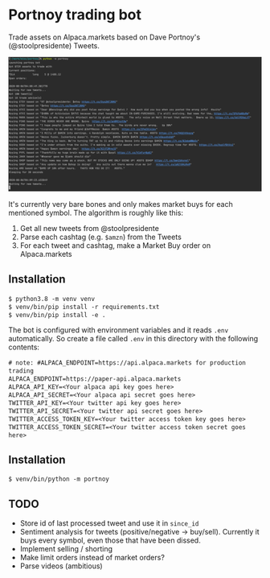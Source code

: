 # Portnoy trading bot
 
Trade assets on Alpaca.markets based on Dave Portnoy's (@stoolpresidente) Tweets.

![Bot in use](https://raw.githubusercontent.com/koirikivi/portnoy/master/assets/bot-in-use.png)

It's currently very bare bones and only makes market buys for each mentioned symbol.
The algorithm is roughly like this:

1. Get all new tweets from @stoolpresidente
2. Parse each cashtag (e.g. `$amzn`) from the Tweets
3. For each tweet and cashtag, make a Market Buy order on Alpaca.markets

## Installation

```shell script
$ python3.8 -m venv venv
$ venv/bin/pip install -r requirements.txt
$ venv/bin/pip install -e .
```

The bot is configured with environment variables and it reads `.env` automatically.
So create a file called `.env` in this directory with the following contents:

```
# note: #ALPACA_ENDPOINT=https://api.alpaca.markets for production trading
ALPACA_ENDPOINT=https://paper-api.alpaca.markets
ALPACA_API_KEY=<Your alpaca api key goes here>
ALPACA_API_SECRET=<Your alpaca api secret goes here>
TWITTER_API_KEY=<Your twitter api key goes here>
TWITTER_API_SECRET=<Your twitter api secret goes here>
TWITTER_ACCESS_TOKEN_KEY=<Your twitter access token key goes here>
TWITTER_ACCESS_TOKEN_SECRET=<Your twitter access token secret goes here>
```

## Installation

```shell script
$ venv/bin/python -m portnoy
```

## TODO
- Store id of last processed tweet and use it in `since_id`
- Sentiment analysis for tweets (positive/negative -> buy/sell).
  Currently it buys every symbol, even those that have been dissed.
- Implement selling / shorting
- Make limit orders instead of market orders?
- Parse videos (ambitious)
